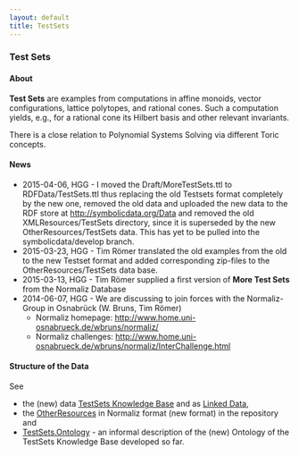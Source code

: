 ```yaml
---
layout: default
title: TestSets
---
```


### Test Sets

#### About

**Test Sets** are examples from computations in affine monoids, vector configurations, lattice polytopes, and rational cones. Such a computation yields, e.g., for a rational cone its Hilbert basis and other relevant invariants.

There is a close relation to Polynomial Systems Solving via different Toric concepts.

#### News

-   2015-04-06, HGG - I moved the Draft/MoreTestSets.ttl to RDFData/TestSets.ttl thus replacing the old Testsets format completely by the new one, removed the old data and uploaded the new data to the RDF store at <http://symbolicdata.org/Data> and removed the old XMLResources/TestSets directory, since it is superseded by the new OtherResources/TestSets data. This has yet to be pulled into the symbolicdata/develop branch.
-   2015-03-23, HGG - Tim Römer translated the old examples from the old to the new Testset format and added corresponding zip-files to the OtherResources/TestSets data base.
-   2015-03-13, HGG - Tim Römer supplied a first version of **More Test Sets** from the Normaliz Database
-   2014-06-07, HGG - We are discussing to join forces with the Normaliz-Group in Osnabrück (W. Bruns, Tim Römer)
    -   Normaliz homepage: <http://www.home.uni-osnabrueck.de/wbruns/normaliz/>
    -   Normaliz challenges: <http://www.home.uni-osnabrueck.de/wbruns/normaliz/InterChallenge.html>

#### Structure of the Data

See

-   the (new) data [TestSets Knowledge Base](http://symbolicdata.org/RDFData/TestSets.ttl) and as [Linked Data](http://symbolicdata.org/Data/TestSets/),
-   the [OtherResources](http://symbolicdata.org/OtherResources/TestSets) in Normaliz format (new format) in the repository and
-   [TestSets.Ontology](TestSets.Ontology "wikilink") - an informal description of the (new) Ontology of the TestSets Knowledge Base developed so far.

